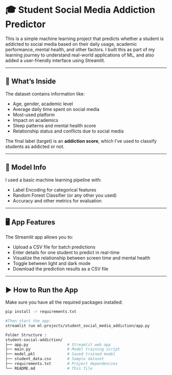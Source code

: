 # 🎓 Student Social Media Addiction Predictor

This is a simple machine learning project that predicts whether a student is addicted to social media based on their daily usage, academic performance, mental health, and other factors. I built this as part of my learning journey to understand real-world applications of ML, and also added a user-friendly interface using Streamlit.

---

## 📁 What’s Inside

The dataset contains information like:
- Age, gender, academic level
- Average daily time spent on social media
- Most-used platform
- Impact on academics
- Sleep patterns and mental health score
- Relationship status and conflicts due to social media

The final label (target) is an **addiction score**, which I’ve used to classify students as addicted or not.

---

## 🧠 Model Info

I used a basic machine learning pipeline with:
- Label Encoding for categorical features
- Random Forest Classifier (or any other you used)
- Accuracy and other metrics for evaluation

---

## 🖥 App Features

The Streamlit app allows you to:
- Upload a CSV file for batch predictions
- Enter details for one student to predict in real-time
- Visualize the relationship between screen time and mental health
- Toggle between light and dark mode
- Download the prediction results as a CSV file

---

## ▶️ How to Run the App

Make sure you have all the required packages installed:

```bash
pip install -r requirements.txt

#Then start the app:
streamlit run ml-projects/student_social_media_addiction/app.py

Folder Structure :
student-social-addiction/
├── app.py                 # Streamlit web app
├── main.py                # Model training script
├── model.pkl              # Saved trained model
├── student_data.csv       # Sample dataset
├── requirements.txt       # Project dependencies
└── README.md              # This file

